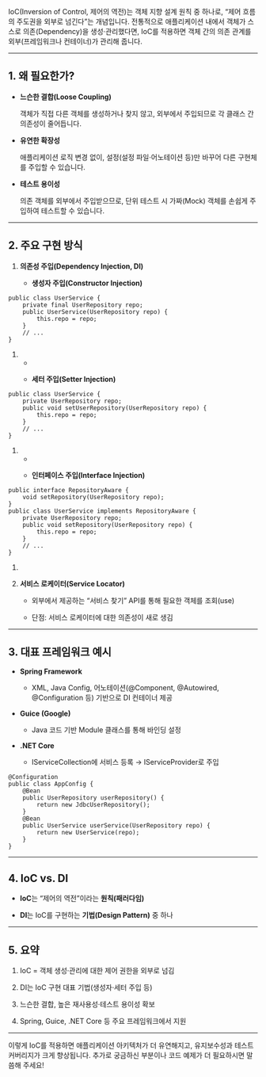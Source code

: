 IoC(Inversion of Control, 제어의 역전)는 객체 지향 설계 원칙 중 하나로, “제어 흐름의 주도권을 외부로 넘긴다”는 개념입니다. 전통적으로 애플리케이션 내에서 객체가 스스로 의존(Dependency)을 생성·관리했다면, IoC를 적용하면 객체 간의 의존 관계를 외부(프레임워크나 컨테이너)가 관리해 줍니다.

---

## **1. 왜 필요한가?**

- **느슨한 결합(Loose Coupling)**
    
    객체가 직접 다른 객체를 생성하거나 찾지 않고, 외부에서 주입되므로 각 클래스 간 의존성이 줄어듭니다.
    
- **유연한 확장성**
    
    애플리케이션 로직 변경 없이, 설정(설정 파일·어노테이션 등)만 바꾸어 다른 구현체를 주입할 수 있습니다.
    
- **테스트 용이성**
    
    의존 객체를 외부에서 주입받으므로, 단위 테스트 시 가짜(Mock) 객체를 손쉽게 주입하여 테스트할 수 있습니다.
    

---

## **2. 주요 구현 방식**

1. **의존성 주입(Dependency Injection, DI)**
    
    - **생성자 주입(Constructor Injection)**
        
    

```
public class UserService {
    private final UserRepository repo;
    public UserService(UserRepository repo) {
        this.repo = repo;
    }
    // ...
}
```

1. -   
        
    - **세터 주입(Setter Injection)**
        
    

```
public class UserService {
    private UserRepository repo;
    public void setUserRepository(UserRepository repo) {
        this.repo = repo;
    }
    // ...
}
```

1. -   
        
    - **인터페이스 주입(Interface Injection)**
        
    

```
public interface RepositoryAware {
    void setRepository(UserRepository repo);
}
public class UserService implements RepositoryAware {
    private UserRepository repo;
    public void setRepository(UserRepository repo) {
        this.repo = repo;
    }
    // ...
}
```

1.   
    
2. **서비스 로케이터(Service Locator)**
    
    - 외부에서 제공하는 “서비스 찾기” API를 통해 필요한 객체를 조회(use)
        
    - 단점: 서비스 로케이터에 대한 의존성이 새로 생김
        
    

---

## **3. 대표 프레임워크 예시**

- **Spring Framework**
    
    - XML, Java Config, 어노테이션(@Component, @Autowired, @Configuration 등) 기반으로 DI 컨테이너 제공
        
    
- **Guice (Google)**
    
    - Java 코드 기반 Module 클래스를 통해 바인딩 설정
        
    
- **.NET Core**
    
    - IServiceCollection에 서비스 등록 → IServiceProvider로 주입
        
    

```
@Configuration
public class AppConfig {
    @Bean
    public UserRepository userRepository() {
        return new JdbcUserRepository();
    }
    @Bean
    public UserService userService(UserRepository repo) {
        return new UserService(repo);
    }
}
```

---

## **4. IoC vs. DI**

- **IoC**는 “제어의 역전”이라는 **원칙(패러다임)**
    
- **DI**는 IoC를 구현하는 **기법(Design Pattern)** 중 하나
    

---

## **5. 요약**

1. IoC = 객체 생성·관리에 대한 제어 권한을 외부로 넘김
    
2. DI는 IoC 구현 대표 기법(생성자·세터 주입 등)
    
3. 느슨한 결합, 높은 재사용성·테스트 용이성 확보
    
4. Spring, Guice, .NET Core 등 주요 프레임워크에서 지원
    

---

이렇게 IoC를 적용하면 애플리케이션 아키텍처가 더 유연해지고, 유지보수성과 테스트 커버리지가 크게 향상됩니다. 추가로 궁금하신 부분이나 코드 예제가 더 필요하시면 말씀해 주세요!
